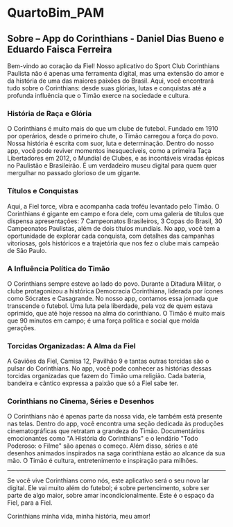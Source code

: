 # QuartoBim_PAM

<h2><b>Sobre – App do Corinthians - Daniel Dias Bueno e Eduardo Faisca Ferreira</b></h2>

<p>Bem-vindo ao coração da Fiel! Nosso aplicativo do Sport Club Corinthians Paulista não é apenas uma ferramenta digital, mas uma extensão do amor e da história de uma das maiores paixões do Brasil. Aqui, você encontrará tudo sobre o Corinthians: desde suas glórias, lutas e conquistas até a profunda influência que o Timão exerce na sociedade e cultura.</p>

<h3><b>História de Raça e Glória</b></h3>
<p>O Corinthians é muito mais do que um clube de futebol. Fundado em 1910 por operários, desde o primeiro chute, o Timão carregou a força do povo. Nossa história é escrita com suor, luta e determinação. Dentro do nosso app, você pode reviver momentos inesquecíveis, como a primeira Taça Libertadores em 2012, o Mundial de Clubes, e as incontáveis viradas épicas no Paulistão e Brasileirão. É um verdadeiro museu digital para quem quer mergulhar no passado glorioso de um gigante.</p>

<h3><b>Títulos e Conquistas</b></h3>
Aqui, a Fiel torce, vibra e acompanha cada troféu levantado pelo Timão. O Corinthians é gigante em campo e fora dele, com uma galeria de títulos que dispensa apresentações: 7 Campeonatos Brasileiros, 3 Copas do Brasil, 30 Campeonatos Paulistas, além de dois títulos mundiais. No app, você tem a oportunidade de explorar cada conquista, com detalhes das campanhas vitoriosas, gols históricos e a trajetória que nos fez o clube mais campeão de São Paulo.

<h3><b>A Influência Política do Timão</b></h3>
O Corinthians sempre esteve ao lado do povo. Durante a Ditadura Militar, o clube protagonizou a histórica Democracia Corinthiana, liderada por ícones como Sócrates e Casagrande. No nosso app, contamos essa jornada que transcende o futebol. Uma luta pela liberdade, pela voz de quem estava oprimido, que até hoje ressoa na alma do corinthiano. O Timão é muito mais que 90 minutos em campo; é uma força política e social que molda gerações.

<h3><b>Torcidas Organizadas: A Alma da Fiel</b></h3>
A Gaviões da Fiel, Camisa 12, Pavilhão 9 e tantas outras torcidas são o pulsar do Corinthians. No app, você pode conhecer as histórias dessas torcidas organizadas que fazem do Timão uma religião. Cada bateria, bandeira e cântico expressa a paixão que só a Fiel sabe ter. 

<h3><b>Corinthians no Cinema, Séries e Desenhos</b></h3>
O Corinthians não é apenas parte da nossa vida, ele também está presente nas telas. Dentro do app, você encontra uma seção dedicada às produções cinematográficas que retratam a grandeza do Timão. Documentários emocionantes como "A História do Corinthians" e o lendário "Todo Poderoso: o Filme" são apenas o começo. Além disso, séries e até desenhos animados inspirados na saga corinthiana estão ao alcance da sua mão. O Timão é cultura, entretenimento e inspiração para milhões.

<hr>

Se você vive Corinthians como nós, este aplicativo será o seu novo lar digital. Ele vai muito além do futebol; é sobre pertencimento, sobre ser parte de algo maior, sobre amar incondicionalmente. Este é o espaço da Fiel, para a Fiel.

Corinthians minha vida, minha história, meu amor!
